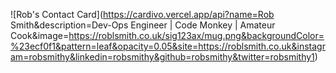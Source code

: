 ![Rob's Contact Card](https://cardivo.vercel.app/api?name=Rob Smith&description=Dev-Ops Engineer | Code Monkey | Amateur Cook&image=https://roblsmith.co.uk/sig123ax/mug.png&backgroundColor=%23ecf0f1&pattern=leaf&opacity=0.05&site=https://roblsmith.co.uk&instagram=robsmithy&linkedin=robsmithy&github=robsmithy&twitter=robsmithy1)
